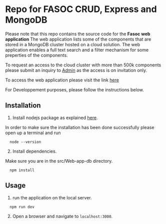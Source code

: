 
# Repo for FASOC CRUD, Express and MongoDB

Please note that this repo contains the source code for the **Fasoc web application**
The web application lists some of the components that are stored in a MongoDB cluster hosted on a cloud solution. 
The web application enables a full text search and a filter mechanism for some preperties of the components.

To request an access to the cloud cluster with more than 500k components please submit an inquiry to [Admin](zinebbe@umich.edu) as the access is on invitation only.

To access the web application please visit the link [here](http://fasoc.herokuapp.com/)


For Developpement purposes, please follow the instructions below.

## Installation

1. Install nodejs package as explained [here](https://nodejs.org/en/download/).

In order to make sure the installation has been done successfully please open up a terminal and run
```
  node --version 
```

2. Install dependencies.

Make sure you are in the src/Web-app-db directory.
```
  npm install 
```

## Usage 

1. run the application on the local server.
```
  npm run dev 
```

2. Open a browser and navigate to `localhost:3000`.
